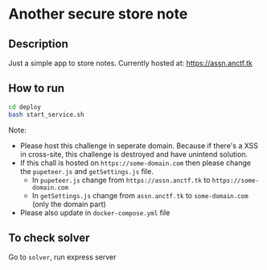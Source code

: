 # Another secure store note

## Description

Just a simple app to store notes.
Currently hosted at: https://assn.anctf.tk

## How to run

```sh
cd deploy
bash start_service.sh
```

Note:
- Please host this challenge in seperate domain. Because if there's a XSS in cross-site, this challenge is destroyed and have unintend solution.
- If this chall is hosted on `https://some-domain.com` then please change the `pupeteer.js` and `getSettings.js` file.
  + In `pupeteer.js` change from `https://assn.anctf.tk` to `https://some-domain.com`
  + In `getSettings.js` change from `assn.anctf.tk` to `some-domain.com` (only the domain part)
- Please also update in `docker-compose.yml` file

## To check solver

Go to `solver`, run express server
